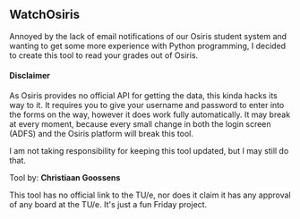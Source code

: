 ## WatchOsiris

Annoyed by the lack of email notifications of our Osiris student system and wanting to get some more experience with Python programming, I decided to create this tool to read your grades out of Osiris.

#### Disclaimer

As Osiris provides no official API for getting the data, this kinda hacks its way to it. It requires you to give your username and password to enter into the forms on the way, however it does work fully automatically.
It may break at every moment, because every small change in both the login screen (ADFS) and the Osiris platform will break this tool.

I am not taking responsibility for keeping this tool updated, but I may still do that.


Tool by:
**Christiaan Goossens**

This tool has no official link to the TU/e, nor does it claim it has any approval of any board at the TU/e. It's just a fun Friday project.

